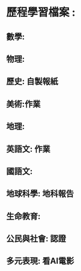 # 歷程學習檔案 :
## 數學:
## 物理:
## 歷史: 自製報紙
## 美術:作業
## 地理:
## 英語文: 作業
## 國語文: 
## 地球科學: 地科報告
## 生命教育:
## 公民與社會: 認證
## 多元表現: 看AI電影
